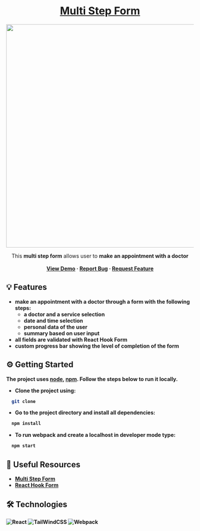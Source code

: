 

<div align="center">

  <h1 align="center"><a href="https://iamdennshi.github.io/multi-step-form/">Multi Step Form</a></h1>
  <img width="600px" src="https://user-images.githubusercontent.com/89966869/211609403-b416b0c3-f934-4acc-b320-07d44f9bab8f.png">
  <p align="center">
    This <strong>multi step form</strong> allows user to <strong>make an appointment with a doctor
    <br />
    <br />
    <a href="https://iamdennshi.github.io/multi-step-form/">View Demo</a>
    ·
    <a href="https://github.com/iamdennshi/multi-step-form/issues">Report Bug</a>
    ·
    <a href="https://github.com/iamdennshi/multi-step-form/issues">Request Feature</a>
  </p>
</div>

## 💡 Features
- make an appointment with a doctor through a form with the following steps:
  - a doctor and a service selection
  - date and time selection
  - personal data of the user
  - summary based on user input
- all fields are validated with **React Hook Form**
- custom progress bar showing the level of completion of the form

## ⚙️ Getting Started
The project uses [node](https://nodejs.org/en/), [npm](https://www.npmjs.com/). Follow the steps below to run it locally. 
- Clone the project using:
```bash
  git clone
```
- Go to the project directory and install all dependencies:
```bash
  npm install
```
- To run webpack and create a localhost in developer mode type:
```bash
  npm start
```
## 🔗 Useful Resources
- [Multi Step Form](https://www.youtube.com/watch?v=YFHuaOl7frk)
- [React Hook Form](https://react-hook-form.com/)

## 🛠 Technologies
![React](https://img.shields.io/badge/React-20232A?style=for-the-badge&logo=react&logoColor=61DAFB)
![TailWindCSS](https://img.shields.io/badge/Tailwind%20CSS-white?style=for-the-badge&logo=Tailwindcss&logoColor=#38BDF8)
![Webpack](https://img.shields.io/badge/Webpack-8DD6F9?style=for-the-badge&logo=Webpack&logoColor=white)
